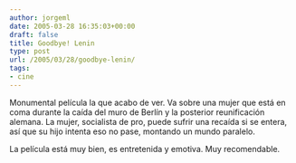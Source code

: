 ```yaml
---
author: jorgeml
date: 2005-03-28 16:35:03+00:00
draft: false
title: Goodbye! Lenin
type: post
url: /2005/03/28/goodbye-lenin/
tags:
- cine
---
```


Monumental película la que acabo de ver. Va sobre una mujer que está en coma durante la caída del muro de Berlín y la posterior reunificación alemana. La mujer, socialista de pro, puede sufrir una recaída si se entera, así que su hijo intenta eso no pase, montando un mundo paralelo.

La película está muy bien, es entretenida y emotiva. Muy recomendable.

